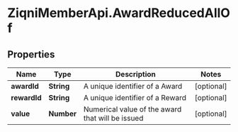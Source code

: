 # ZiqniMemberApi.AwardReducedAllOf

## Properties

Name | Type | Description | Notes
------------ | ------------- | ------------- | -------------
**awardId** | **String** | A unique identifier of a Award | [optional] 
**rewardId** | **String** | A unique identifier of a Reward | [optional] 
**value** | **Number** | Numerical value of the award that will be issued | [optional] 



